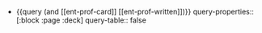 - {{query (and [[ent-prof-card]] [[ent-prof-written]])}}
  query-properties:: [:block :page :deck]
  query-table:: false